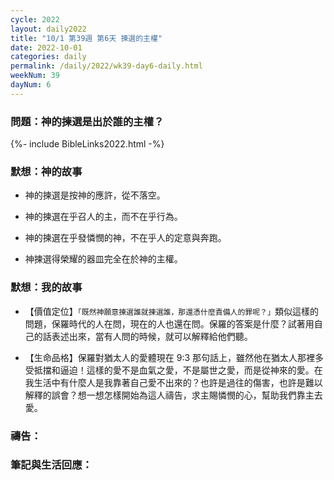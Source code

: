 ```yaml
---
cycle: 2022
layout: daily2022
title: "10/1 第39週 第6天 揀選的主權"
date: 2022-10-01
categories: daily
permalink: /daily/2022/wk39-day6-daily.html
weekNum: 39
dayNum: 6
---
```


### 問題：神的揀選是出於誰的主權？

{%- include BibleLinks2022.html -%}

### 默想：神的故事 
+ 神的揀選是按神的應許，從不落空。

+ 神的揀選在乎召人的主，而不在乎行為。

+ 神的揀選在乎發憐憫的神，不在乎人的定意與奔跑。

+ 神揀選得榮耀的器皿完全在於神的主權。

### 默想：我的故事
+ 【價值定位】`「既然神願意揀選誰就揀選誰，那還憑什麼責備人的罪呢？」`類似這樣的問題，保羅時代的人在問，現在的人也還在問。保羅的答案是什麼？試著用自己的話表述出來，當有人問的時候，就可以解釋給他們聽。

+ 【生命品格】保羅對猶太人的愛體現在 9:3 那句話上，雖然他在猶太人那裡多受抵擋和逼迫！這樣的愛不是血氣之愛，不是屬世之愛，而是從神來的愛。在我生活中有什麼人是我靠著自己愛不出來的？也許是過往的傷害，也許是難以解釋的誤會？想一想怎樣開始為這人禱告，求主賜憐憫的心，幫助我們靠主去愛。

### 禱告：

### 筆記與生活回應：
